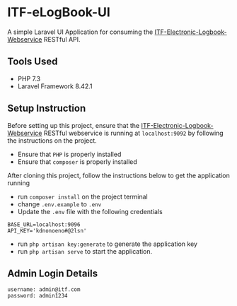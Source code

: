 # ITF-eLogBook-UI

A simple Laravel UI Application for consuming the [ITF-Electronic-Logbook-Webservice](https://github.com/Wilson-Emmanuel/ITF-Electronic-Logbook-Webservice) RESTful API.

## Tools Used
- PHP 7.3
- Laravel Framework 8.42.1

## Setup Instruction
Before setting up this project, ensure that the [ITF-Electronic-Logbook-Webservice](https://github.com/Wilson-Emmanuel/ITF-Electronic-Logbook-Webservice) RESTful webservice is running at `localhost:9092` by following the instructions on the project.

* Ensure that `PHP` is properly installed
* Ensure that `composer` is properly installed

After cloning this project, follow the instructions below to get the application running
* run `composer install` on the project terminal
* change `.env.example` to `.env`
* Update the `.env` file with the following credentials
```
BASE_URL=localhost:9096
API_KEY='kdnonoeno#@2lsn'
```
* run `php artisan key:generate` to generate the application key
* run `php artisan serve` to start the application.

## Admin Login Details

```
username: admin@itf.com
password: admin1234
```
